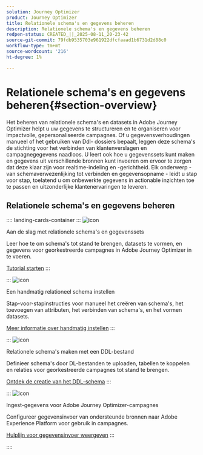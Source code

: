 ```yaml
---
solution: Journey Optimizer
product: Journey Optimizer
title: Relationele schema's en gegevens beheren
description: Relationele schema's en gegevens beheren
redpen-status: CREATED_||_2025-08-11_20-23-42
source-git-commit: 79fdb9535703e961922dfcfaaad1b6731d2d88c0
workflow-type: tm+mt
source-wordcount: '216'
ht-degree: 1%

---
```



# Relationele schema&#39;s en gegevens beheren{#section-overview}

Het beheren van relationele schema&#39;s en datasets in Adobe Journey Optimizer helpt u uw gegevens te structureren en te organiseren voor impactvolle, gepersonaliseerde campagnes. Of u gegevensverhoudingen manueel of het gebruiken van Ddl- dossiers bepaalt, leggen deze schema&#39;s de stichting voor het verbinden van klantenverslagen en campagnegegevens naadloos. U leert ook hoe u gegevenssets kunt maken en gegevens uit verschillende bronnen kunt invoeren om ervoor te zorgen dat deze klaar zijn voor realtime-indeling en -gerichtheid. Elk onderwerp - van schemaverwezenlijking tot verbinden en gegevensopname - leidt u stap voor stap, toelatend u om onbewerkte gegevens in actionable inzichten toe te passen en uitzonderlijke klantenervaringen te leveren.

## Relationele schema&#39;s en gegevens beheren

:::: landing-cards-container
:::
![icon](https://cdn.experienceleague.adobe.com/icons/circle-play.svg)

Aan de slag met relationele schema&#39;s en gegevenssets

Leer hoe te om schema&#39;s tot stand te brengen, datasets te vormen, en gegevens voor georkestreerde campagnes in Adobe Journey Optimizer in te voeren.

[Tutorial starten](../using/orchestrated/gs-schemas.md)
:::

:::
![icon](https://cdn.experienceleague.adobe.com/icons/list-check.svg)

Een handmatig relationeel schema instellen

Stap-voor-stapinstructies voor manueel het creëren van schema&#39;s, het toevoegen van attributen, het verbinden van schema&#39;s, en het vormen datasets.

[Meer informatie over handmatig instellen](../using/orchestrated/manual-schema.md)
:::

:::
![icon](https://cdn.experienceleague.adobe.com/icons/code-branch.svg)

Relationele schema&#39;s maken met een DDL-bestand

Definieer schema&#39;s door DL-bestanden te uploaden, tabellen te koppelen en relaties voor georkestreerde campagnes tot stand te brengen.

[Ontdek de creatie van het DDL-schema](../using/orchestrated/file-upload-schema.md)
:::

:::
![icon](https://cdn.experienceleague.adobe.com/icons/gear.svg)

Ingest-gegevens voor Adobe Journey Optimizer-campagnes

Configureer gegevensinvoer van ondersteunde bronnen naar Adobe Experience Platform voor gebruik in campagnes.

[Hulplijn voor gegevensinvoer weergeven](../using/orchestrated/ingest-data.md)
:::

::::
